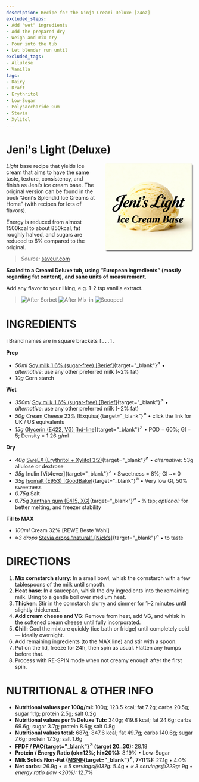 ```yaml
---
description: Recipe for the Ninja Creami Deluxe [24oz]
excluded_steps:
- Add "wet" ingredients
- Add the prepared dry
- Weigh and mix dry
- Pour into the tub
- Let blender run until
excluded_tags:
- Allulose
- Vanilla
tags:
- Dairy
- Draft
- Erythritol
- Low-Sugar
- Polysaccharide Gum
- Stevia
- Xylitol
---
```

# Jeni's Light (Deluxe)
<img style="float: right; margin-left: 1.5em;" width=240 alt="Logo" src="logo-Jenis-Light.png" />

*Light* base recipe that yields ice cream that aims to have the same taste, texture, consistency, and finish
as Jeni’s ice cream base.
The original version can be found in the book “Jeni's Splendid Ice Creams at Home” (with recipes for lots of flavors).

Energy is reduced from almost 1500kcal to about 850kcal, fat roughly halved, and sugars are reduced to 6% compared to the original.

> *Source:* [saveur.com](https://www.saveur.com/article/Recipes/Jenis-Ice-Cream-Base/)

**Scaled to a Creami Deluxe tub, using “European ingredients” (mostly regarding fat content), and sane units of measurement.**

Add any flavor to your liking, e.g. 1-2 tsp vanilla extract.

> <img width=220 alt="After Sorbet" src="_1.jpg" class="zoomable" />
> <img width=220 alt="After Mix-in" src="_2.jpg" class="zoomable" />
> <img width=220 alt="Scooped" src="_3.jpg" class="zoomable" />

# INGREDIENTS

ℹ️ Brand names are in square brackets `[...]`.

**Prep**

  - _50ml_ [Soy milk 1.6% (sugar-free) \[Berief\]](/ice-creamery/info/ingredients/#soy-milk){target="_blank"}<sup>↗</sup> • *alternative*: use any other preferred milk (~2% fat)
  - _10g_ Corn starch

**Wet**

  - _350ml_ [Soy milk 1.6% (sugar-free) \[Berief\]](/ice-creamery/info/ingredients/#soy-milk){target="_blank"}<sup>↗</sup> • *alternative*: use any other preferred milk (~2% fat)
  - _50g_ [Cream Cheese 23% \[Exquisa\]](/ice-creamery/info/ingredients/#cream-cheese){target="_blank"}<sup>↗</sup> • click the link for UK / US equivalents
  - _15g_ [Glycerin (E422, VG) \[hd-line\]](/ice-creamery/info/ingredients/#vegetable-glycerin-glycerol-vg-e422){target="_blank"}<sup>↗</sup> • POD = 60%; GI = 5; Density = 1.26 g/ml

**Dry**

  - _40g_ [SweEX (Erythritol + Xylitol 3:2)](/ice-creamery/info/ingredients/#sweex-erythritol-xylitol-blend){target="_blank"}<sup>↗</sup> • *alternative:* 53g allulose or dextrose
  - _35g_ [Inulin \[Vit4ever\]](/ice-creamery/info/ingredients/#inulin){target="_blank"}<sup>↗</sup> • Sweetness = 8%; GI ~= 0
  - _35g_ [Isomalt (E953) \[GoodBake\]](/ice-creamery/info/ingredients/#isomalt-e953){target="_blank"}<sup>↗</sup> • Very low GI, 50% sweetness
  - _0.75g_ Salt
  - _0.75g_ [Xanthan gum (E415, XG)](/ice-creamery/info/ingredients/#xanthan-gum-xg-e415){target="_blank"}<sup>↗</sup> • ¼ tsp; *optional:* for better melting, and freezer stability

**Fill to MAX**

  - _100ml_ Cream 32% [REWE Beste Wahl]
  - _≈3 drops_ [Stevia drops “natural” \[Nick’s\]](/ice-creamery/info/ingredients/#stevia-e960){target="_blank"}<sup>↗</sup> • to taste

# DIRECTIONS

 1. **Mix cornstarch slurry**: In a small bowl, whisk the cornstarch with a few tablespoons of the milk until smooth.
 1. **Heat base**: In a saucepan, whisk the dry ingredients into the remaining milk. Bring to a gentle boil over medium heat.
 1. **Thicken**: Stir in the cornstarch slurry and simmer for 1–2 minutes until slightly thickened.
 1. **Add cream cheese and VG**: Remove from heat, add VG, and whisk in the softened cream cheese until fully incorporated.
 1. **Chill**: Cool the mixture quickly (ice bath or fridge) until completely cold — ideally overnight.
 1. Add remaining ingredients (to the MAX line) and stir with a spoon.
 1. Put on the lid, freeze for 24h, then spin as usual. Flatten any humps before that.
 1. Process with RE-SPIN mode when not creamy enough after the first spin.

# NUTRITIONAL & OTHER INFO

- **Nutritional values per 100g/ml:** 100g; 123.5 kcal; fat 7.2g; carbs 20.5g; sugar 1.1g; protein 2.5g; salt 0.2g
- **Nutritional values per ½ Deluxe Tub:** 340g; 419.8 kcal; fat 24.6g; carbs 69.6g; sugar 3.7g; protein 8.6g; salt 0.8g
- **Nutritional values total:** 687g; 847.6 kcal; fat 49.7g; carbs 140.6g; sugar 7.6g; protein 17.3g; salt 1.6g
- **FPDF / [PAC](/ice-creamery/info/glossary/#potere-anti-congelante-pac){target="_blank"}<sup>↗</sup> (target 20..30):** 28.18
- **Protein / Energy Ratio (ok=12%; hi=20%):** 8.19% • Low-Sugar
- **Milk Solids Non-Fat ([MSNF](/ice-creamery/info/glossary/#milk-solids-not-fat-msnf){target="_blank"}<sup>↗</sup>, 7-11%):** 27.1g • 4.0%
- **Net carbs:** 26.9g • *∝ 5 servings@137g:* 5.4g • *∝ 3 servings@229g:* 9g • *energy ratio (low <20%):* 12.7%
